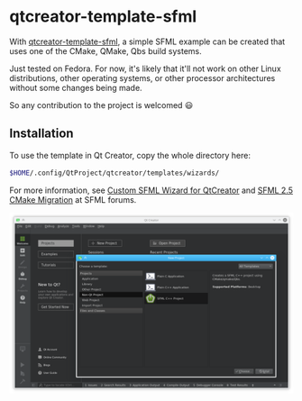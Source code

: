 # qtcreator-template-sfml

With [qtcreator-template-sfml](https://github.com/maidis/qtcreator-template-sfml), a simple SFML example can be created that uses one of the CMake, QMake, Qbs build systems.

Just tested on Fedora. For now, it's likely that it'll not work on other Linux distributions, other operating systems, or other processor architectures without some changes being made.

So any contribution to the project is welcomed :smiley:


## Installation

To use the template in Qt Creator, copy the whole directory here:

```bash
$HOME/.config/QtProject/qtcreator/templates/wizards/
```

For more information, see [Custom SFML Wizard for QtCreator](https://en.sfml-dev.org/forums/index.php?topic=15947.0) and [SFML 2.5 CMake Migration](https://en.sfml-dev.org/forums/index.php?topic=24070.0) at SFML forums.

![Qt Creator SFML template](https://github.com/maidis/qtcreator-template-sfml/raw/master/qtcreator-template-sfml.png "Qt Creator SFML template")
